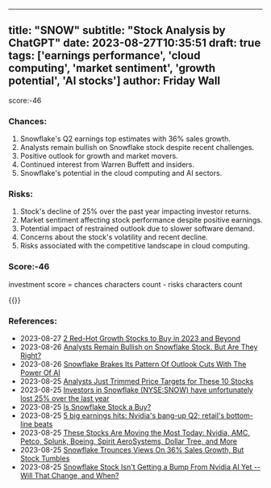 
---
title: "SNOW"
subtitle: "Stock Analysis by ChatGPT"
date: 2023-08-27T10:35:51
draft: true
tags: ['earnings performance', 'cloud computing', 'market sentiment', 'growth potential', 'AI stocks']
author: Friday Wall
---

score:-46
### Chances:
1. Snowflake's Q2 earnings top estimates with 36% sales growth.
2. Analysts remain bullish on Snowflake stock despite recent challenges.
3. Positive outlook for growth and market movers.
4. Continued interest from Warren Buffett and insiders.
5. Snowflake's potential in the cloud computing and AI sectors.
### Risks:
1. Stock's decline of 25% over the past year impacting investor returns.
2. Market sentiment affecting stock performance despite positive earnings.
3. Potential impact of restrained outlook due to slower software demand.
4. Concerns about the stock's volatility and recent decline.
5. Risks associated with the competitive landscape in cloud computing.
### Score:-46
investment score = chances characters count - risks characters count

{{<tradingview symbol="NYSE:SNOW">}}
### References:
- 2023-08-27 [2 Red-Hot Growth Stocks to Buy in 2023 and Beyond](https://finance.yahoo.com/m/e4a8aebc-575d-36a8-8dba-a5af92e1406a/2-red-hot-growth-stocks-to.html?.tsrc=rss)
- 2023-08-26 [Analysts Remain Bullish on Snowflake Stock. But Are They Right?](https://finance.yahoo.com/m/3ea0a934-fd6e-3e1e-a7dd-8d35f997d8d0/analysts-remain-bullish-on.html?.tsrc=rss)
- 2023-08-26 [Snowflake Brakes Its Pattern Of Outlook Cuts With The Power Of AI](https://finance.yahoo.com/news/snowflake-brakes-pattern-outlook-cuts-185052082.html?.tsrc=rss)
- 2023-08-25 [Analysts Just Trimmed Price Targets for These 10 Stocks](https://finance.yahoo.com/news/analysts-just-trim-price-targets-130111859.html?.tsrc=rss)
- 2023-08-25 [Investors in Snowflake (NYSE:SNOW) have unfortunately lost 25% over the last year](https://finance.yahoo.com/news/investors-snowflake-nyse-snow-unfortunately-120037103.html?.tsrc=rss)
- 2023-08-25 [Is Snowflake Stock a Buy?](https://finance.yahoo.com/m/290b8f83-8890-386f-a212-332677191f44/is-snowflake-stock-a-buy%3F.html?.tsrc=rss)
- 2023-08-25 [5 big earnings hits: Nvidia's bang-up Q2; retail's bottom-line beats](https://finance.yahoo.com/news/5-big-earnings-hits-nvidias-051733816.html?.tsrc=rss)
- 2023-08-25 [These Stocks Are Moving the Most Today: Nvidia, AMC, Petco, Splunk, Boeing, Spirit AeroSystems, Dollar Tree, and More](https://finance.yahoo.com/m/84df7d52-2095-3124-b78f-71e1265449a9/these-stocks-are-moving-the.html?.tsrc=rss)
- 2023-08-25 [Snowflake Trounces Views On 36% Sales Growth, But Stock Tumbles](https://finance.yahoo.com/m/f43b4bc0-c801-3107-936c-8972e59a2b7e/snowflake-trounces-views-on.html?.tsrc=rss)
- 2023-08-25 [Snowflake Stock Isn't Getting a Bump From Nvidia AI Yet -- Will That Change, and When?](https://finance.yahoo.com/m/d4ccda36-ee66-326f-b357-5b136d363454/snowflake-stock-isn%27t-getting.html?.tsrc=rss)


                